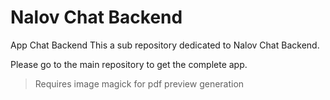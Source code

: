 # Nalov Chat Backend

App Chat Backend
This a sub repository dedicated to Nalov Chat Backend.

Please go to the main repository to get the complete app.

> Requires image magick for pdf preview generation
